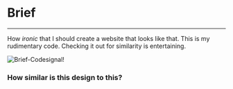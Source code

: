# Brief
---
How *ironic* that I should create a website that looks like that. 
This is my rudimentary code. Checking it out for similarity is entertaining.

![Brief-Codesignal!](https://github.com/Tekporlipos/Brief-Codesignal/blob/main/desktop-design.jpg?raw=true")

### How similar is this design to this? 
